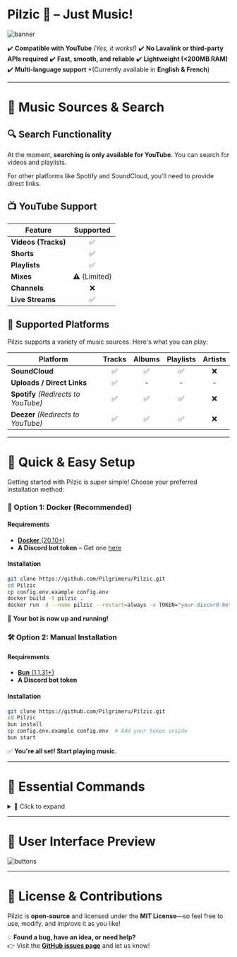 # **Pilzic 🎵 – Just Music!**

![banner](https://i.imgur.com/y73VY4q.jpg)

✔️ **Compatible with YouTube** _(Yes, it works!)_
✔️ **No Lavalink or third-party APIs required**
✔️ **Fast, smooth, and reliable**
✔️ **Lightweight (<200MB RAM)**  
✔️ **Multi-language support** \*(Currently available in **English & French**)

---

# **🎵 Music Sources & Search**

## **🔍 Search Functionality**

At the moment, **searching is only available for YouTube**. You can search for videos and playlists.

For other platforms like Spotify and SoundCloud, you'll need to provide direct links.

## **📺 YouTube Support**

| Feature             |  Supported   |
| ------------------- | :----------: |
| **Videos (Tracks)** |      ✅      |
| **Shorts**          |      ✅      |
| **Playlists**       |      ✅      |
| **Mixes**           | ⚠️ (Limited) |
| **Channels**        |      ❌      |
| **Live Streams**    |      ✅      |

## **🎵 Supported Platforms**

Pilzic supports a variety of music sources. Here's what you can play:

| Platform                             | Tracks | Albums | Playlists | Artists |
| ------------------------------------ | :----: | :----: | :-------: | :-----: |
| **SoundCloud**                       |   ✅   |   ✅   |    ✅     |   ❌    |
| **Uploads / Direct Links**           |   ✅   |   -    |     -     |    -    |
| **Spotify** _(Redirects to YouTube)_ |   ✅   |   ✅   |    ✅     |   ❌    |
| **Deezer** _(Redirects to YouTube)_  |   ✅   |   ✅   |    ✅     |   ❌    |

---

# **🚀 Quick & Easy Setup**

Getting started with Pilzic is super simple! Choose your preferred installation method:

### **🐳 Option 1: Docker (Recommended)**

#### **Requirements**

- [**Docker** (20.10+)](https://www.docker.com/get-started)
- **A Discord bot token** – Get one [here](https://discord.com/developers/applications)

#### **Installation**

```bash
git clone https://github.com/Pilgrimeru/Pilzic.git
cd Pilzic
cp config.env.example config.env
docker build -t pilzic .
docker run -d --name pilzic --restart=always -e TOKEN="your-discord-bot-token" pilzic
```

🎉 **Your bot is now up and running!**

### **🛠️ Option 2: Manual Installation**

#### **Requirements**

- [**Bun** (1.1.31+)](https://bun.sh/)
- **A Discord bot token**

#### **Installation**

```bash
git clone https://github.com/Pilgrimeru/Pilzic.git
cd Pilzic
bun install
cp config.env.example config.env  # Add your token inside
bun start
```

✅ **You're all set! Start playing music.**

---

# **📜 Essential Commands**

<details>
<summary>📌 Click to expand</summary>

### **🎶 Playback & Queue Management**

- `/play (p)` - Play music from YouTube, Spotify, etc.
- `/pause` - Pause the current track.
- `/resume (r)` - Resume playback.
- `/skip (s)` - Skip the current track.
- `/seek` - Jump to a specific moment in the current track.
- `/stop` - Stop all music.
- `/queue (q)` - Show the queue.
- `/autoplay` - Enable automatic queue filling.
- `/loop (l)` - Loop the current track.
- `/shuffle` - Shuffle the queue.
- `/insert` - Add a track to the start of the queue.
- `/move (m)` - Move a track within the queue.
- `/remove (rm)` - Remove a track from the queue.
- `/previous` - Go back to the previous track.
- `/jumpto (jump)` - Jump to a specific track.

### **🔧 Utilities & Info**

- `/ping` - Check bot response time.
- `/lyrics (ly)` - Display lyrics for the current track.
- `/nowplaying (np)` - Show what's currently playing.
- `/volume (v)` - Adjust volume.
- `/search (sh)` - Search and play a track or a playlist.
- `/uptime (up)` - Show bot uptime.
- `/help (h)` - List all commands.
- `/invite` - Get the bot’s invite link.
</details>

---

# **📸 User Interface Preview**

![buttons](https://i.imgur.com/B1WKjlO.png)

---

# **📄 License & Contributions**

Pilzic is **open-source** and licensed under the **MIT License**—so feel free to use, modify, and improve it as you like!

💡 **Found a bug, have an idea, or need help?**  
👉 Visit the [**GitHub issues page**](https://github.com/Pilgrimeru/Pilzic/issues) and let us know!
